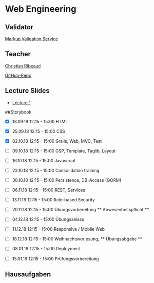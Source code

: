 # Web Engineering

## Validator
[Markup Validation Service](http://validator.w3.org)

## Teacher
[Christian Ribeaud](mailto:christian.ribeaud@fhnw.ch)

[GitHub-Repo](https://github.com/ribeaud/WebEngineering)

## Lecture Slides
* [Lecture 1](https://ribeaud.github.io/WebEngineering/lectures/1)

##Storybook
* [x] 18.09.18 12:15 - 15:00 HTML
* [x] 25.09.18 12:15 - 15:00 CSS
* [x] 02.10.18 12:15 - 15:00 Grails, Web, MVC, Test
* [ ] 09.10.18 12:15 - 15:00 GSP, Template, Taglib, Layout
* [ ] 16.10.18 12:15 - 15:00 Javascript
* [ ] 23.10.18 12:15 - 15:00 Consolidation training
* [ ] 30.10.18 12:15 - 15:00 Persistence, DB-Access (GORM)
* [ ] 06.11.18 12:15 - 15:00 REST, Services
* [ ] 13.11.18 12:15 - 15:00 Role-based Security
* [ ] 20.11.18 12:15 - 15:00 Übungsvorbereitung ** Anwesenheitspflicht **


* [ ] 04.12.18 12:15 - 15:00 Übungsanlass
* [ ] 11.12.18 12:15 - 15:00 Responsive / Mobile Web
* [ ] 18.12.18 12:15 - 15:00 Weihnachtsvorlesung, ** Übungsabgabe **


* [ ] 08.01.19 12:15 - 15:00 Deployment
* [ ] 15.01.19 12:15 - 15:00 Prüfungsvorbereitung

## Hausaufgaben
